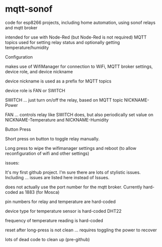 # mqtt-sonof
code for esp8266 projects, including home automation, using sonof relays and mqtt broker


intended for use with Node-Red (but Node-Red is not required)
MQTT topics used for setting relay status and optionally getting temperature/humidity

Configuration

makes use of WifiManager for connection to WiFi, MQTT broker settings, device role, and device nickname

device nickname is used as a prefix for MQTT topics

device role is FAN or SWITCH

SWITCH ... just turn on/off the relay, based on MQTT topic NICKNAME-Power

FAN ... controls relay like SWITCH does, but also periodically set value on NICKNAME-Temperature and NICKNAME-Humidity

Button Press

Short press on button to toggle relay manually.

Long press to wipe the wifimanager settings and reboot (to allow reconfiguration of wifi and other settings)

issues:

It's my first github project. I'm sure there are lots of stylistic issues. Including ... issues are listed here instead of Issues.

does not actually use the port number for the mqtt broker. Currently hard-coded as 1883 (for Mosca)

pin numbers for relay and temperature are hard-coded

device type for temperature sensor is hard-coded DHT22

frequency of temperature reading is hard-coded

reset after long-press is not clean ... requires toggling the power to recover

lots of dead code to clean up (pre-github)
